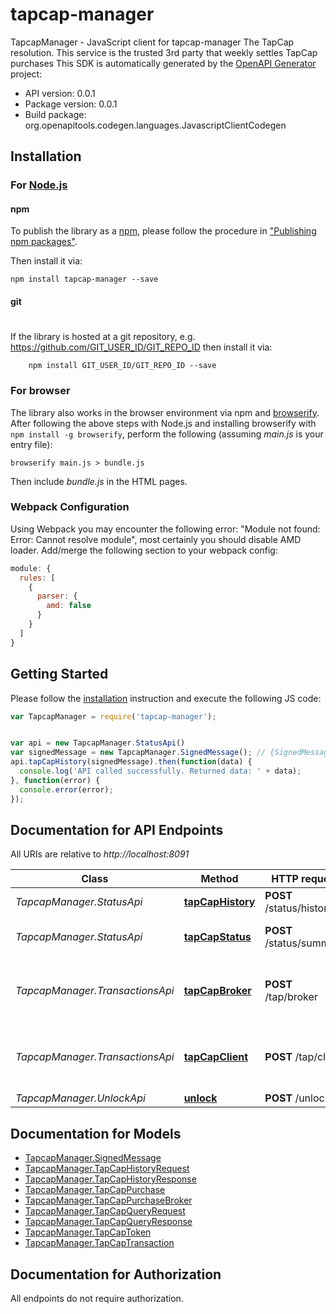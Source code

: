 # tapcap-manager

TapcapManager - JavaScript client for tapcap-manager
The TapCap resolution.  This service is the trusted 3rd party that weekly settles TapCap purchases
This SDK is automatically generated by the [OpenAPI Generator](https://openapi-generator.tech) project:

- API version: 0.0.1
- Package version: 0.0.1
- Build package: org.openapitools.codegen.languages.JavascriptClientCodegen

## Installation

### For [Node.js](https://nodejs.org/)

#### npm

To publish the library as a [npm](https://www.npmjs.com/),
please follow the procedure in ["Publishing npm packages"](https://docs.npmjs.com/getting-started/publishing-npm-packages).

Then install it via:

```shell
npm install tapcap-manager --save
```

#### git
#
If the library is hosted at a git repository, e.g.
https://github.com/GIT_USER_ID/GIT_REPO_ID
then install it via:

```shell
    npm install GIT_USER_ID/GIT_REPO_ID --save
```

### For browser

The library also works in the browser environment via npm and [browserify](http://browserify.org/). After following
the above steps with Node.js and installing browserify with `npm install -g browserify`,
perform the following (assuming *main.js* is your entry file):

```shell
browserify main.js > bundle.js
```

Then include *bundle.js* in the HTML pages.

### Webpack Configuration

Using Webpack you may encounter the following error: "Module not found: Error:
Cannot resolve module", most certainly you should disable AMD loader. Add/merge
the following section to your webpack config:

```javascript
module: {
  rules: [
    {
      parser: {
        amd: false
      }
    }
  ]
}
```

## Getting Started

Please follow the [installation](#installation) instruction and execute the following JS code:

```javascript
var TapcapManager = require('tapcap-manager');


var api = new TapcapManager.StatusApi()
var signedMessage = new TapcapManager.SignedMessage(); // {SignedMessage} Purchase Request info
api.tapCapHistory(signedMessage).then(function(data) {
  console.log('API called successfully. Returned data: ' + data);
}, function(error) {
  console.error(error);
});


```

## Documentation for API Endpoints

All URIs are relative to *http://localhost:8091*

Class | Method | HTTP request | Description
------------ | ------------- | ------------- | -------------
*TapcapManager.StatusApi* | [**tapCapHistory**](docs/StatusApi.md#tapCapHistory) | **POST** /status/history | TapCap history
*TapcapManager.StatusApi* | [**tapCapStatus**](docs/StatusApi.md#tapCapStatus) | **POST** /status/summary | TapCap current status
*TapcapManager.TransactionsApi* | [**tapCapBroker**](docs/TransactionsApi.md#tapCapBroker) | **POST** /tap/broker | Broker: Register new TapCap transaction
*TapcapManager.TransactionsApi* | [**tapCapClient**](docs/TransactionsApi.md#tapCapClient) | **POST** /tap/client | Client: Confirm new TapCap transaction
*TapcapManager.UnlockApi* | [**unlock**](docs/UnlockApi.md#unlock) | **POST** /unlock | 


## Documentation for Models

 - [TapcapManager.SignedMessage](docs/SignedMessage.md)
 - [TapcapManager.TapCapHistoryRequest](docs/TapCapHistoryRequest.md)
 - [TapcapManager.TapCapHistoryResponse](docs/TapCapHistoryResponse.md)
 - [TapcapManager.TapCapPurchase](docs/TapCapPurchase.md)
 - [TapcapManager.TapCapPurchaseBroker](docs/TapCapPurchaseBroker.md)
 - [TapcapManager.TapCapQueryRequest](docs/TapCapQueryRequest.md)
 - [TapcapManager.TapCapQueryResponse](docs/TapCapQueryResponse.md)
 - [TapcapManager.TapCapToken](docs/TapCapToken.md)
 - [TapcapManager.TapCapTransaction](docs/TapCapTransaction.md)


## Documentation for Authorization

 All endpoints do not require authorization.

